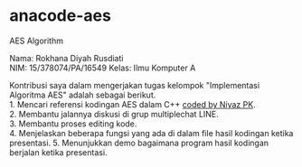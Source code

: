 # anacode-aes
AES Algorithm

Nama: Rokhana Diyah Rusdiati
</br>NIM: 15/378074/PA/16549
Kelas: Ilmu Komputer A

Kontribusi saya dalam mengerjakan tugas kelompok "Implementasi Algoritma AES" adalah sebagai berikut. 
</br>1. Mencari referensi kodingan AES dalam C++ <a href="http://comp.ist.utl.pt/ec-csc/Code/Ciphers/AES_Encrypt.cpp">coded by Niyaz PK</a>.
</br>2. Membantu jalannya diskusi di grup multiplechat LINE.
</br>3. Membantu proses editing kode.
</br>4. Menjelaskan beberapa fungsi yang ada di dalam file hasil kodingan ketika presentasi.
5. Menunjukkan demo bagaimana program hasil kodingan berjalan ketika presentasi.

